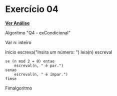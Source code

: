 # Exercício 04

[**Ver Análise**](Analise04.md)

Algoritmo "Q4 - exCondicional"

Var
n: inteiro

Inicio
    escreva("Insira um número: ")
    leia(n)
    escreval

    se (n mod 2 = 0) entao
        escreval(n, " é par.")
    senao
        escreval(n, " é ímpar.")
    fimse

Fimalgoritmo
